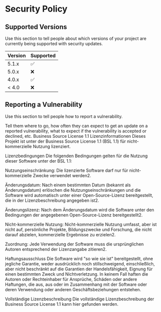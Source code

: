 # Security Policy

## Supported Versions

Use this section to tell people about which versions of your project are
currently being supported with security updates.

| Version | Supported          |
| ------- | ------------------ |
| 5.1.x   | :white_check_mark: |
| 5.0.x   | :x:                |
| 4.0.x   | :white_check_mark: |
| < 4.0   | :x:                |

## Reporting a Vulnerability

Use this section to tell people how to report a vulnerability.

Tell them where to go, how often they can expect to get an update on a
reported vulnerability, what to expect if the vulnerability is accepted or
declined, etc.
Business Source License 1.1
Lizenzinformationen
Dieses Projekt ist unter der Business Source License 1.1 (BSL 1.1) für nicht-kommerzielle Nutzung lizenziert.

Lizenzbedingungen
Die folgenden Bedingungen gelten für die Nutzung dieser Software unter der BSL 1.1:

Nutzungseinschränkung: Die lizenzierte Software darf nur für nicht-kommerzielle Zwecke verwendet werden2.

Änderungsdatum: Nach einem bestimmten Datum (bekannt als Änderungsdatum) erlöschen die Nutzungseinschränkungen und die Software wird automatisch unter einer Open-Source-Lizenz bereitgestellt, die in der Lizenzbeschreibung angegeben ist2.

Änderungslizenz: Nach dem Änderungsdatum wird die Software unter den Bedingungen der angegebenen Open-Source-Lizenz bereitgestellt2.

Nicht-kommerzielle Nutzung: Nicht-kommerzielle Nutzung umfasst, aber ist nicht auf, persönliche Projekte, Bildungszwecke und Forschung, die nicht darauf abzielen, kommerzielle Ergebnisse zu erzielen2.

Zuordnung: Jede Verwendung der Software muss die ursprünglichen Autoren entsprechend der Lizenzangabe zitieren2.

Haftungsausschluss
Die Software wird "so wie sie ist" bereitgestellt, ohne jegliche Garantie, weder ausdrücklich noch stillschweigend, einschließlich, aber nicht beschränkt auf die Garantien der Handelsfähigkeit, Eignung für einen bestimmten Zweck und Nichtverletzung. In keinem Fall haften die Autoren oder Rechteinhaber für Ansprüche, Schäden oder andere Haftungen, die aus, aus oder im Zusammenhang mit der Software oder deren Verwendung oder anderen Geschäftsbeziehungen entstehen.

Vollständige Lizenzbeschreibung
Die vollständige Lizenzbeschreibung der Business Source License 1.1 kann hier gefunden werden.
